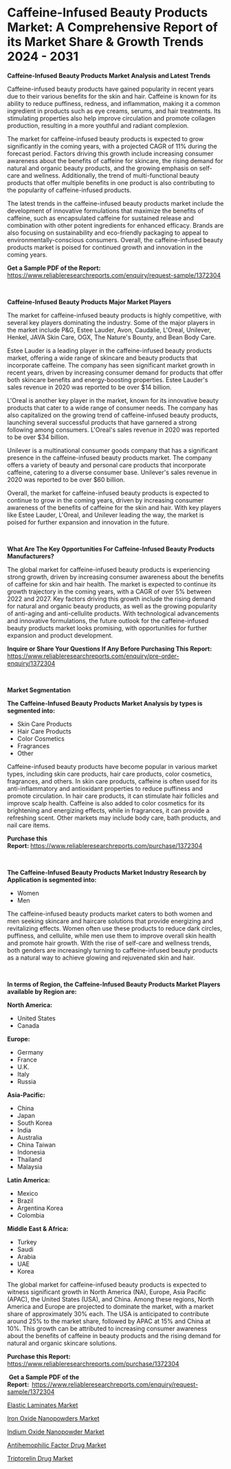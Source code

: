 <p><h1>Caffeine-Infused Beauty Products Market: A Comprehensive Report of its Market Share & Growth Trends 2024 - 2031</h1></p><p><strong>Caffeine-Infused Beauty Products Market Analysis and Latest Trends</strong></p>
<p><p>Caffeine-infused beauty products have gained popularity in recent years due to their various benefits for the skin and hair. Caffeine is known for its ability to reduce puffiness, redness, and inflammation, making it a common ingredient in products such as eye creams, serums, and hair treatments. Its stimulating properties also help improve circulation and promote collagen production, resulting in a more youthful and radiant complexion.</p><p>The market for caffeine-infused beauty products is expected to grow significantly in the coming years, with a projected CAGR of 11% during the forecast period. Factors driving this growth include increasing consumer awareness about the benefits of caffeine for skincare, the rising demand for natural and organic beauty products, and the growing emphasis on self-care and wellness. Additionally, the trend of multi-functional beauty products that offer multiple benefits in one product is also contributing to the popularity of caffeine-infused products.</p><p>The latest trends in the caffeine-infused beauty products market include the development of innovative formulations that maximize the benefits of caffeine, such as encapsulated caffeine for sustained release and combination with other potent ingredients for enhanced efficacy. Brands are also focusing on sustainability and eco-friendly packaging to appeal to environmentally-conscious consumers. Overall, the caffeine-infused beauty products market is poised for continued growth and innovation in the coming years.</p></p>
<p><strong>Get a Sample PDF of the Report:&nbsp;</strong> <a href="https://www.reliableresearchreports.com/enquiry/request-sample/1372304">https://www.reliableresearchreports.com/enquiry/request-sample/1372304</a></p>
<p>&nbsp;</p>
<p><strong>Caffeine-Infused Beauty Products Major Market Players</strong></p>
<p><p>The market for caffeine-infused beauty products is highly competitive, with several key players dominating the industry. Some of the major players in the market include P&G, Estee Lauder, Avon, Caudalie, L'Oreal, Unilever, Henkel, JAVA Skin Care, OGX, The Nature's Bounty, and Bean Body Care.</p><p>Estee Lauder is a leading player in the caffeine-infused beauty products market, offering a wide range of skincare and beauty products that incorporate caffeine. The company has seen significant market growth in recent years, driven by increasing consumer demand for products that offer both skincare benefits and energy-boosting properties. Estee Lauder's sales revenue in 2020 was reported to be over $14 billion.</p><p>L'Oreal is another key player in the market, known for its innovative beauty products that cater to a wide range of consumer needs. The company has also capitalized on the growing trend of caffeine-infused beauty products, launching several successful products that have garnered a strong following among consumers. L'Oreal's sales revenue in 2020 was reported to be over $34 billion.</p><p>Unilever is a multinational consumer goods company that has a significant presence in the caffeine-infused beauty products market. The company offers a variety of beauty and personal care products that incorporate caffeine, catering to a diverse consumer base. Unilever's sales revenue in 2020 was reported to be over $60 billion.</p><p>Overall, the market for caffeine-infused beauty products is expected to continue to grow in the coming years, driven by increasing consumer awareness of the benefits of caffeine for the skin and hair. With key players like Estee Lauder, L'Oreal, and Unilever leading the way, the market is poised for further expansion and innovation in the future.</p></p>
<p>&nbsp;</p>
<p><strong>What Are The Key Opportunities For Caffeine-Infused Beauty Products Manufacturers?</strong></p>
<p><p>The global market for caffeine-infused beauty products is experiencing strong growth, driven by increasing consumer awareness about the benefits of caffeine for skin and hair health. The market is expected to continue its growth trajectory in the coming years, with a CAGR of over 5% between 2022 and 2027. Key factors driving this growth include the rising demand for natural and organic beauty products, as well as the growing popularity of anti-aging and anti-cellulite products. With technological advancements and innovative formulations, the future outlook for the caffeine-infused beauty products market looks promising, with opportunities for further expansion and product development.</p></p>
<p><strong>Inquire or Share Your Questions If Any Before Purchasing This Report:</strong> <a href="https://www.reliableresearchreports.com/enquiry/pre-order-enquiry/1372304">https://www.reliableresearchreports.com/enquiry/pre-order-enquiry/1372304</a></p>
<p>&nbsp;</p>
<p><strong>Market Segmentation</strong></p>
<p><strong>The Caffeine-Infused Beauty Products Market Analysis by types is segmented into:</strong></p>
<p><ul><li>Skin Care Products</li><li>Hair Care Products</li><li>Color Cosmetics</li><li>Fragrances</li><li>Other</li></ul></p>
<p><p>Caffeine-infused beauty products have become popular in various market types, including skin care products, hair care products, color cosmetics, fragrances, and others. In skin care products, caffeine is often used for its anti-inflammatory and antioxidant properties to reduce puffiness and promote circulation. In hair care products, it can stimulate hair follicles and improve scalp health. Caffeine is also added to color cosmetics for its brightening and energizing effects, while in fragrances, it can provide a refreshing scent. Other markets may include body care, bath products, and nail care items.</p></p>
<p><strong>Purchase this Report:&nbsp;</strong><a href="https://www.reliableresearchreports.com/purchase/1372304">https://www.reliableresearchreports.com/purchase/1372304</a></p>
<p>&nbsp;</p>
<p><strong>The Caffeine-Infused Beauty Products Market Industry Research by Application is segmented into:</strong></p>
<p><ul><li>Women</li><li>Men</li></ul></p>
<p><p>The caffeine-infused beauty products market caters to both women and men seeking skincare and haircare solutions that provide energizing and revitalizing effects. Women often use these products to reduce dark circles, puffiness, and cellulite, while men use them to improve overall skin health and promote hair growth. With the rise of self-care and wellness trends, both genders are increasingly turning to caffeine-infused beauty products as a natural way to achieve glowing and rejuvenated skin and hair.</p></p>
<p>&nbsp;</p>
<p><strong>In terms of Region, the Caffeine-Infused Beauty Products Market Players available by Region are:</strong></p>
<p>
    <p> <strong> North America: </strong>
        <ul>
            <li>United States</li>
            <li>Canada</li>
        </ul>
        </p> 
    <p> <strong> Europe: </strong>
        <ul>
            <li>Germany</li>
            <li>France</li>
            <li>U.K.</li>
            <li>Italy</li>
            <li>Russia</li>
        </ul>
        </p> 
    <p> <strong> Asia-Pacific: </strong>
        <ul>
            <li>China</li>
            <li>Japan</li>
            <li>South Korea</li>
            <li>India</li>
            <li>Australia</li>
            <li>China Taiwan</li>
            <li>Indonesia</li>
            <li>Thailand</li>
            <li>Malaysia</li>
        </ul>
        </p> 
    <p> <strong> Latin America: </strong>
        <ul>
            <li>Mexico</li>
            <li>Brazil</li>
            <li>Argentina Korea</li>
            <li>Colombia</li>
        </ul>
        </p> 
    <p> <strong> Middle East & Africa: </strong>
        <ul>
            <li>Turkey</li>
            <li>Saudi</li>
            <li>Arabia</li>
            <li>UAE</li>
            <li>Korea</li>
        </ul>
    </p>
    </p>
<p><p>The global market for caffeine-infused beauty products is expected to witness significant growth in North America (NA), Europe, Asia Pacific (APAC), the United States (USA), and China. Among these regions, North America and Europe are projected to dominate the market, with a market share of approximately 30% each. The USA is anticipated to contribute around 25% to the market share, followed by APAC at 15% and China at 10%. This growth can be attributed to increasing consumer awareness about the benefits of caffeine in beauty products and the rising demand for natural and organic skincare solutions.</p></p>
<p><strong>Purchase this Report: </strong><a href="https://www.reliableresearchreports.com/purchase/1372304">https://www.reliableresearchreports.com/purchase/1372304</a></p>
<p>&nbsp;<strong>Get a Sample PDF of the Report:&nbsp;&nbsp;</strong><a href="https://www.reliableresearchreports.com/enquiry/request-sample/1372304">https://www.reliableresearchreports.com/enquiry/request-sample/1372304</a></p>
<p><strong></strong></p>
<p><p><a href="https://github.com/brentleyjimmiealvaradoz4l1rea/Market-Research-Report-List-1/blob/main/elastic-laminates-market.md">Elastic Laminates Market</a></p><p><a href="https://github.com/khayangel/Market-Research-Report-List-1/blob/main/iron-oxide-nanopowders-market.md">Iron Oxide Nanopowders Market</a></p><p><a href="https://github.com/eeaveuhhh/Market-Research-Report-List-1/blob/main/indium-oxide-nanopowder-market.md">Indium Oxide Nanopowder Market</a></p><p><a href="https://issuu.com/reportprime-2/docs/antihemophilic-factor-drug-market-size-2030.pptx">Antihemophilic Factor Drug Market</a></p><p><a href="https://issuu.com/reportprime-2/docs/triptorelin-drug-market-size-2030.pptx">Triptorelin Drug Market</a></p></p>